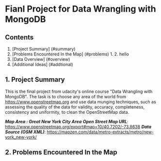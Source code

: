# Fianl Project for Data Wrangling with MongoDB
## Contents
1. [Project Summary] (#summary)
2. [Problems Encountered In the Map] (#problems)
    1. 
    2. hello  
3. [Data Overview] (#overview)
4. [Additional Ideas] (#addtional)

## <a name="summary"></a>1. Project Summary
  This is the final project from udacity's online course "Data Wrangling with MongoDB". The task is to choose any area of the world from https://www.openstreetmap.org and use data munging techniques, such as assessing the quality of the data for validity, accuracy, completeness, consistency and uniformity, to clean the OpenStreetMap data.
  
**_Map Area : Great New York City Area_** 
**_Open Street Map URL_**: https://www.openstreetmap.org/export#map=10/40.7202/-73.8638 
**_Data Source (OSM XML)_**: https://mapzen.com/data/metro-extracts/metro/new-york_new-york/

## <a name="problems"></a>2. Problems Encountered In the Map
